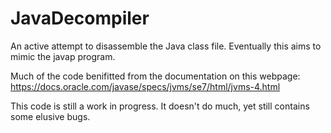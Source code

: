 # JavaDecompiler

An active attempt to disassemble the Java class file.
Eventually this aims to mimic the javap program.

Much of the code benifitted from the documentation on this webpage: https://docs.oracle.com/javase/specs/jvms/se7/html/jvms-4.html

This code is still a work in progress. It doesn't do much, yet still contains some elusive bugs.
